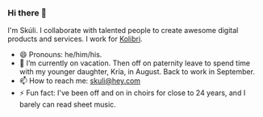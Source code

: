 ### Hi there 👋

I'm Skúli. I collaborate with talented people to create awesome digital products and services. I work for <a href="https://kolibri.is">Kolibri</a>.

- 😄 Pronouns: he/him/his.
- 🔭 I’m currently on vacation. Then off on paternity leave to spend time with my younger daughter, Kría, in August. Back to work in September.
- 📫 How to reach me: <a href="mailto:skuli@hey.com">skuli@hey.com</a>
- ⚡ Fun fact: I've been off and on in choirs for close to 24 years, and I barely can read sheet music.
